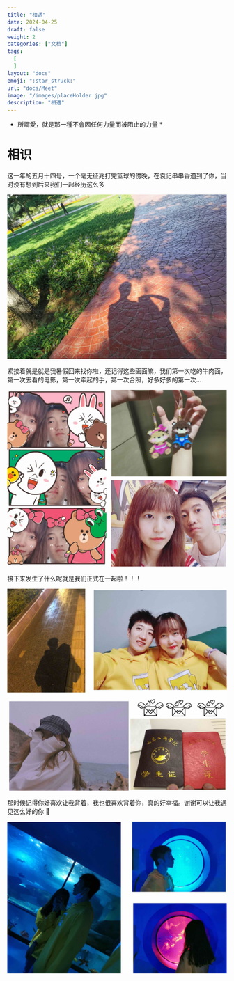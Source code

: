 ```yaml
---
title: "相遇"
date: 2024-04-25
draft: false
weight: 2
categories: ["文档"]
tags:
  [
  ]
layout: "docs"
emoji: ":star_struck:"
url: "docs/Meet"
image: "/images/placeHolder.jpg"
description: "相遇"
---
```

* 所謂愛，就是那一種不會因任何力量而被阻止的力量 *

# 相识


这一年的五月十四号，一个毫无征兆打完篮球的傍晚，在袁记串串香遇到了你，当时没有想到后来我们一起经历这么多

![](FirstMeet.webp "相识")

紧接着就是就是我暑假回来找你啦，还记得这些画面嘛，我们第一次吃的牛肉面，第一次去看的电影，第一次牵起的手，第一次合照，好多好多的第一次...

![](Summer.jpg "")

接下来发生了什么呢就是我们正式在一起啦！！！

![](Together.jpg "～两个人～")

那时候记得你好喜欢让我背着，我也很喜欢背着你，真的好幸福。谢谢可以让我遇见这么好的你 💖

![](ocean.jpg "一组情头")